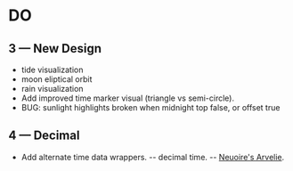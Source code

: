 # DO

## 3 &mdash; New Design

- tide visualization
- moon eliptical orbit
- rain visualization
- Add improved time marker visual (triangle vs semi-circle).
- BUG: sunlight highlights broken when midnight top false, or offset true

## 4 &mdash; Decimal

- Add alternate time data wrappers.
-- decimal time.
-- [Neuoire's Arvelie](https://wiki.xxiivv.com/site/time.html).